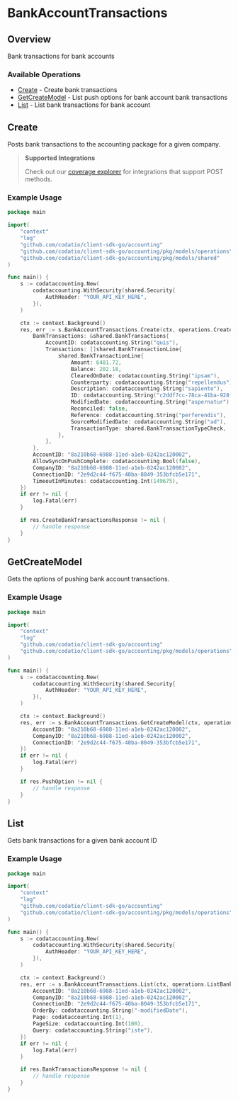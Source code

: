 # BankAccountTransactions

## Overview

Bank transactions for bank accounts

### Available Operations

* [Create](#create) - Create bank transactions
* [GetCreateModel](#getcreatemodel) - List push options for bank account bank transactions
* [List](#list) - List bank transactions for bank account

## Create

Posts bank transactions to the accounting package for a given company.

> **Supported Integrations**
> 
> Check out our [coverage explorer](https://knowledge.codat.io/supported-features/accounting?view=tab-by-data-type&dataType=bankTransactions) for integrations that support POST methods.

### Example Usage

```go
package main

import(
	"context"
	"log"
	"github.com/codatio/client-sdk-go/accounting"
	"github.com/codatio/client-sdk-go/accounting/pkg/models/operations"
	"github.com/codatio/client-sdk-go/accounting/pkg/models/shared"
)

func main() {
    s := codataccounting.New(
        codataccounting.WithSecurity(shared.Security{
            AuthHeader: "YOUR_API_KEY_HERE",
        }),
    )

    ctx := context.Background()
    res, err := s.BankAccountTransactions.Create(ctx, operations.CreateBankTransactionsRequest{
        BankTransactions: &shared.BankTransactions{
            AccountID: codataccounting.String("quis"),
            Transactions: []shared.BankTransactionLine{
                shared.BankTransactionLine{
                    Amount: 6481.72,
                    Balance: 202.18,
                    ClearedOnDate: codataccounting.String("ipsam"),
                    Counterparty: codataccounting.String("repellendus"),
                    Description: codataccounting.String("sapiente"),
                    ID: codataccounting.String("c2ddf7cc-78ca-41ba-928f-c816742cb739"),
                    ModifiedDate: codataccounting.String("aspernatur"),
                    Reconciled: false,
                    Reference: codataccounting.String("perferendis"),
                    SourceModifiedDate: codataccounting.String("ad"),
                    TransactionType: shared.BankTransactionTypeCheck,
                },
            },
        },
        AccountID: "8a210b68-6988-11ed-a1eb-0242ac120002",
        AllowSyncOnPushComplete: codataccounting.Bool(false),
        CompanyID: "8a210b68-6988-11ed-a1eb-0242ac120002",
        ConnectionID: "2e9d2c44-f675-40ba-8049-353bfcb5e171",
        TimeoutInMinutes: codataccounting.Int(149675),
    })
    if err != nil {
        log.Fatal(err)
    }

    if res.CreateBankTransactionsResponse != nil {
        // handle response
    }
}
```

## GetCreateModel

Gets the options of pushing bank account transactions.

### Example Usage

```go
package main

import(
	"context"
	"log"
	"github.com/codatio/client-sdk-go/accounting"
	"github.com/codatio/client-sdk-go/accounting/pkg/models/operations"
)

func main() {
    s := codataccounting.New(
        codataccounting.WithSecurity(shared.Security{
            AuthHeader: "YOUR_API_KEY_HERE",
        }),
    )

    ctx := context.Background()
    res, err := s.BankAccountTransactions.GetCreateModel(ctx, operations.GetCreateBankAccountModelRequest{
        AccountID: "8a210b68-6988-11ed-a1eb-0242ac120002",
        CompanyID: "8a210b68-6988-11ed-a1eb-0242ac120002",
        ConnectionID: "2e9d2c44-f675-40ba-8049-353bfcb5e171",
    })
    if err != nil {
        log.Fatal(err)
    }

    if res.PushOption != nil {
        // handle response
    }
}
```

## List

Gets bank transactions for a given bank account ID

### Example Usage

```go
package main

import(
	"context"
	"log"
	"github.com/codatio/client-sdk-go/accounting"
	"github.com/codatio/client-sdk-go/accounting/pkg/models/operations"
)

func main() {
    s := codataccounting.New(
        codataccounting.WithSecurity(shared.Security{
            AuthHeader: "YOUR_API_KEY_HERE",
        }),
    )

    ctx := context.Background()
    res, err := s.BankAccountTransactions.List(ctx, operations.ListBankAccountTransactionsRequest{
        AccountID: "8a210b68-6988-11ed-a1eb-0242ac120002",
        CompanyID: "8a210b68-6988-11ed-a1eb-0242ac120002",
        ConnectionID: "2e9d2c44-f675-40ba-8049-353bfcb5e171",
        OrderBy: codataccounting.String("-modifiedDate"),
        Page: codataccounting.Int(1),
        PageSize: codataccounting.Int(100),
        Query: codataccounting.String("iste"),
    })
    if err != nil {
        log.Fatal(err)
    }

    if res.BankTransactionsResponse != nil {
        // handle response
    }
}
```
